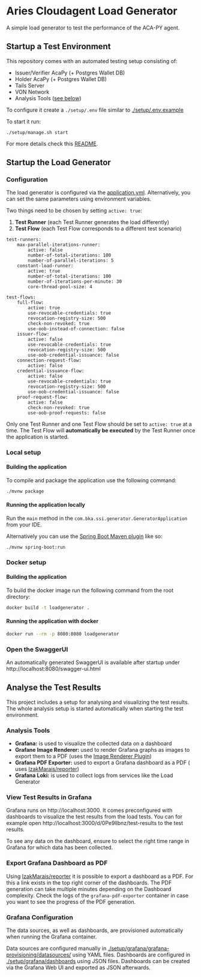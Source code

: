 # Aries Cloudagent Load Generator

A simple load generator to test the performance of the ACA-PY agent.

## Startup a Test Environment

This repository comes with an automated testing setup consisting of:

- Issuer/Verifier AcaPy (+ Postgres Wallet DB)
- Holder AcaPy (+ Postgres Wallet DB)
- Tails Server
- VON Network
- Analysis Tools ([see below](#analysis-tools))

To configure it create a `./setup/.env` file similar to [./setup/.env.example](./setup/.env.example)

To start it run:

```
./setup/manage.sh start
```

For more details check this [README](./setup/README.md).

## Startup the Load Generator

### Configuration

The load generator is configured via the [application.yml](./src/main/resources/application.yml). Alternatively, you can
set the same parameters using environment variables.

Two things need to be chosen by setting `active: true`:

1. **Test Runner** (each Test Runner generates the load differently)
2. **Test Flow** (each Test Flow corresponds to a different test scenario)

```
test-runners:
    max-parallel-iterations-runner:
        active: false
        number-of-total-iterations: 100
        number-of-parallel-iterations: 5
    constant-load-runner:
        active: true
        number-of-total-iterations: 100
        number-of-iterations-per-minute: 30
        core-thread-pool-size: 4

test-flows:
    full-flow:
        active: true
        use-revocable-credentials: true
        revocation-registry-size: 500
        check-non-revoked: true
        use-oob-instead-of-connection: false
    issuer-flow:
        active: false
        use-revocable-credentials: true
        revocation-registry-size: 500
        use-oob-credential-issuance: false
    connection-request-flow:
        active: false
    credential-issuance-flow:
        active: false
        use-revocable-credentials: true
        revocation-registry-size: 500
        use-oob-credential-issuance: false
    proof-request-flow:
        active: false
        check-non-revoked: true
        use-oob-proof-requests: false
```

Only one Test Runner and one Test Flow should be set to `active: true` at a time. The Test Flow will **automatically be
executed** by the Test Runner once the application is started.

### Local setup

#### Building the application

To compile and package the application use the following command:

```sh
./mvnw package
```

#### Running the application locally

Run the `main` method in the `com.bka.ssi.generator.GeneratorApplication` from your
IDE.

Alternatively you can use
the [Spring Boot Maven plugin](https://docs.spring.io/spring-boot/docs/current/reference/html/build-tool-plugins-maven-plugin.html)
like so:

```sh
./mvnw spring-boot:run
```

### Docker setup

#### Building the application

To build the docker image run the following command from the root directory:

```sh
docker build -t loadgenerator .
```

#### Running the application with docker

```sh
docker run --rm -p 8080:8080 loadgenerator
```

### Open the SwaggerUI

An automatically generated SwaggerUI is available after startup under http://localhost:8080/swagger-ui.html

## Analyse the Test Results

This project includes a setup for analysing and visualizing the test results. The whole analysis setup is started
automatically when starting the test environment.

### Analysis Tools

- **Grafana:** is used to visualize the collected data on a dashboard
- **Grafane Image Renderer:** used to render Grafana graphs as images to export them to a PDF (uses
  the [Image Renderer Plugin](https://grafana.com/grafana/plugins/grafana-image-renderer/))
- **Grafana PDF Exporter:** used to export a Grafana dashboard as a PDF (
  uses [IzakMarais/reporter](https://github.com/IzakMarais/reporter))
- **Grafana Loki:** is used to collect logs from services like the Load Generator

### View Test Results in Grafana

Grafana runs on http://localhost:3000. It comes preconfigured with dashboards to visualize the test results from the
load tests. You can for example open http://localhost:3000/d/0Pe9llbnz/test-results to the test results.

To see any data on the dashboard, ensure to select the right time range in Grafana for which data has been collected.

### Export Grafana Dashboard as PDF

Using [IzakMarais/reporter](https://github.com/IzakMarais/reporter) it is possible to export a dashboard as a PDF. For
this a link exists in the top right corner of the dashboards. The PDF generation can take multiple minutes depending on
the Dashboard complexity. Check the logs of the `grafana-pdf-exporter` container in case you want to see the progress of
the PDF generation.

### Grafana Configuration

The data sources, as well as dashboards, are provisioned automatically when running the Grafana container.

Data sources are configured manually
in [./setup/grafana/grafana-provisioning/datasources/](./setup/grafana/grafana-provisioning/datasources/) using YAML
files. Dashboards are configured in [./setup/grafana/dashboards](./setup/grafana/dashboards) using JSON files.
Dashboards can be created via the Grafana Web UI and exported as JSON afterwards.


